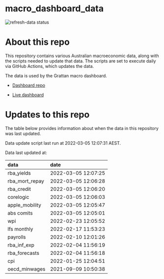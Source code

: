
<!-- README.md is generated from README.Rmd. Please edit that file -->

# macro\_dashboard\_data

<!-- badges: start -->

![refresh-data
status](https://github.com/grattan/macro_dashboard_data/workflows/refresh-data/badge.svg)

<!-- badges: end -->

# About this repo

This repository contains various Australian macroeconomic data, along
with the scripts needed to update that data. The scripts are set to
execute daily via GitHub Actions, which updates the data.

The data is used by the Grattan macro dashboard.

  - [Dashboard repo](https://github.com/grattan/macrodashboard)

  - [Live dashboard](https://mattcowgill.shinyapps.io/macrodashboard/)

# Updates to this repo

The table below provides information about when the data in this
repository was last updated.

Data update script last run at 2022-03-05 12:07:31 AEST.

Data last updated at:

| data             | date                |
| :--------------- | :------------------ |
| rba\_yields      | 2022-03-05 12:07:25 |
| rba\_mort\_repay | 2022-03-05 12:06:28 |
| rba\_credit      | 2022-03-05 12:06:20 |
| corelogic        | 2022-03-05 12:06:03 |
| apple\_mobility  | 2022-03-05 12:05:47 |
| abs comits       | 2022-03-05 12:05:01 |
| wpi              | 2022-02-23 12:05:52 |
| lfs monthly      | 2022-02-17 11:53:23 |
| payrolls         | 2022-02-10 12:01:26 |
| rba\_inf\_exp    | 2022-02-04 11:56:19 |
| rba\_forecasts   | 2022-02-04 11:56:18 |
| cpi              | 2022-01-25 12:04:51 |
| oecd\_minwages   | 2021-09-09 10:50:38 |
